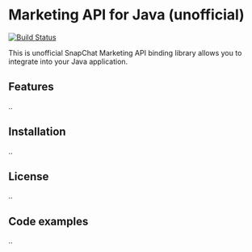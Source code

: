 # Marketing API for Java (unofficial)

[![Build Status](https://travis-ci.org/yassineazimani/snap-api.svg?branch=master)](https://travis-ci.org/yassineazimani/snap-api)

This is unofficial SnapChat Marketing API binding library allows you to integrate into your Java application.

## Features

..

## Installation

..

## License

..

## Code examples

..

